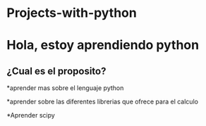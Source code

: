 # Projects-with-python

# Hola, estoy aprendiendo python

## ¿Cual es el proposito?

*aprender mas sobre el lenguaje python

*aprender sobre las diferentes librerias que ofrece para el calculo

*Aprender scipy
